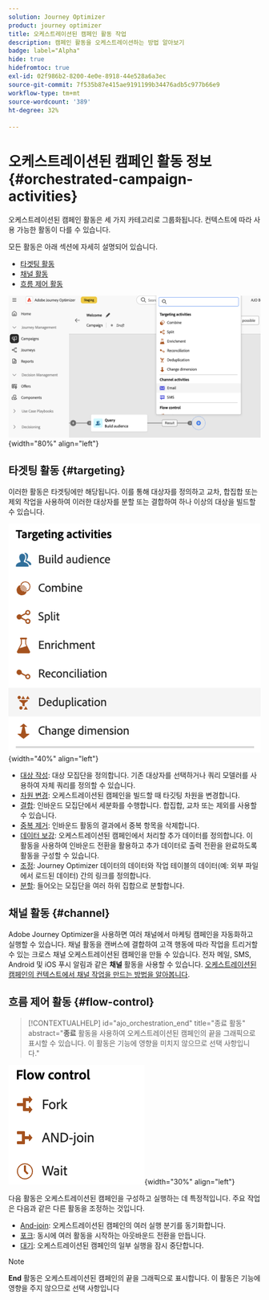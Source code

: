 ```yaml
---
solution: Journey Optimizer
product: journey optimizer
title: 오케스트레이션된 캠페인 활동 작업
description: 캠페인 활동을 오케스트레이션하는 방법 알아보기
badge: label="Alpha"
hide: true
hidefromtoc: true
exl-id: 02f986b2-8200-4e0e-8918-44e528a6a3ec
source-git-commit: 7f535b87e415ae9191199b34476adb5c977b66e9
workflow-type: tm+mt
source-wordcount: '389'
ht-degree: 32%

---
```


# 오케스트레이션된 캠페인 활동 정보 {#orchestrated-campaign-activities}

오케스트레이션된 캠페인 활동은 세 가지 카테고리로 그룹화됩니다. 컨텍스트에 따라 사용 가능한 활동이 다를 수 있습니다.

모든 활동은 아래 섹션에 자세히 설명되어 있습니다.

* [타겟팅 활동](#targeting)
* [채널 활동](#channel)
* [흐름 제어 활동](#flow-control)

![캔버스에서 사용 가능한 활동 목록](../assets/workflow-activities.png){width="80%" align="left"}

## 타겟팅 활동 {#targeting}

이러한 활동은 타겟팅에만 해당됩니다. 이를 통해 대상자를 정의하고 교차, 합집합 또는 제외 작업을 사용하여 이러한 대상자를 분할 또는 결합하여 하나 이상의 대상을 빌드할 수 있습니다.

![타깃팅 활동 목록](../assets/targeting-activities.png){width="40%" align="left"}

* [대상 작성](build-audience.md): 대상 모집단을 정의합니다. 기존 대상자를 선택하거나 쿼리 모델러를 사용하여 자체 쿼리를 정의할 수 있습니다.
* [차원 변경](change-dimension.md): 오케스트레이션된 캠페인을 빌드할 때 타깃팅 차원을 변경합니다.
* [결합](combine.md): 인바운드 모집단에서 세분화를 수행합니다. 합집합, 교차 또는 제외를 사용할 수 있습니다.
* [중복 제거](deduplication.md): 인바운드 활동의 결과에서 중복 항목을 삭제합니다.
* [데이터 보강](enrichment.md): 오케스트레이션된 캠페인에서 처리할 추가 데이터를 정의합니다. 이 활동을 사용하여 인바운드 전환을 활용하고 추가 데이터로 출력 전환을 완료하도록 활동을 구성할 수 있습니다.
* [조정](reconciliation.md): Journey Optimizer 데이터의 데이터와 작업 테이블의 데이터(예: 외부 파일에서 로드된 데이터) 간의 링크를 정의합니다.
* [분할](split.md): 들어오는 모집단을 여러 하위 집합으로 분할합니다.

## 채널 활동 {#channel}

Adobe Journey Optimizer을 사용하면 여러 채널에서 마케팅 캠페인을 자동화하고 실행할 수 있습니다. 채널 활동을 캔버스에 결합하여 고객 행동에 따라 작업을 트리거할 수 있는 크로스 채널 오케스트레이션된 캠페인을 만들 수 있습니다. 전자 메일, SMS, Android 및 iOS 푸시 알림과 같은 **채널** 활동을 사용할 수 있습니다. [오케스트레이션된 캠페인의 컨텍스트에서 채널 작업을 만드는 방법을 알아봅니다](channels.md).

## 흐름 제어 활동 {#flow-control}

>[!CONTEXTUALHELP]
>id="ajo_orchestration_end"
>title="종료 활동"
>abstract="**종료** 활동을 사용하여 오케스트레이션된 캠페인의 끝을 그래픽으로 표시할 수 있습니다. 이 활동은 기능에 영향을 미치지 않으므로 선택 사항입니다."

![흐름 제어 활동 목록](../assets/flow-control-activities.png){width="30%" align="left"}

다음 활동은 오케스트레이션된 캠페인을 구성하고 실행하는 데 특정적입니다. 주요 작업은 다음과 같은 다른 활동을 조정하는 것입니다.

* [And-join](and-join.md): 오케스트레이션된 캠페인의 여러 실행 분기를 동기화합니다.
* [포크](fork.md): 동시에 여러 활동을 시작하는 아웃바운드 전환을 만듭니다.
  <!--* [Test](test.md): Enable transitions based on specified conditions.-->
* [대기](wait.md): 오케스트레이션된 캠페인의 일부 실행을 잠시 중단합니다.

>[!NOTE]
>**End** 활동은 오케스트레이션된 캠페인의 끝을 그래픽으로 표시합니다. 이 활동은 기능에 영향을 주지 않으므로 선택 사항입니다
